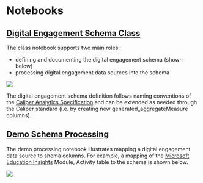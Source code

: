 # Notebooks

## [Digital Engagement Schema Class](https://github.com/microsoft/OpenEduAnalytics/blob/main/schemas/schema_catalog/Digital_Engagement_Schema/notebook/Schema_DigitalActivity_py.ipynb)

The class notebook supports two main roles:
- defining and documenting the digital engagement schema (shown below)
- processing digital engagement data sources into the schema

![](https://github.com/microsoft/OpenEduAnalytics/blob/main/schemas/schema_catalog/Digital_Engagement_Schema/docs/images/schemaDefinition.png)

The digital engagement schema definition follows naming conventions of the [Caliper Analytics Specification](https://www.imsglobal.org/spec/caliper/v1p2) and can be extended as needed through the Caliper standard (i.e. by creating new generated_aggregateMeasure columns).

## [Demo Schema Processing](https://github.com/microsoft/OpenEduAnalytics/blob/main/schemas/schema_catalog/Digital_Engagement_Schema/notebook/Schema_DigitalActivity_Demo.ipynb)

The demo processing notebook illustrates mapping a digital engagement data source to shema columns. For example, a mapping of the [Microsoft Education Insights](https://github.com/microsoft/OpenEduAnalytics/tree/main/modules/module_catalog/Microsoft_Education_Insights) Module, Activity table to the schema is shown below.

![](https://github.com/microsoft/OpenEduAnalytics/blob/main/schemas/schema_catalog/Digital_Engagement_Schema/docs/images/insightsSchemaMapping.png)
